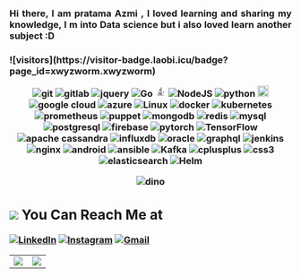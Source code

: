 <h3 align="justify"> Hi there, I am pratama Azmi , I loved <strong>learning</strong> and sharing my knowledge, I m into <strong>Data science</strong> but i also loved learn another subject :D  <h3>
![visitors](https://visitor-badge.laobi.icu/badge?page_id=xwyzworm.xwyzworm)
    <p align="center">
        <img src="https://img.icons8.com/color/48/000000/git.png" alt="git" width="20" height="20"/> 
        <img src="https://img.icons8.com/color/48/000000/gitlab.png" alt="gitlab" width="20" height="20"/>
        <img src="https://raw.githubusercontent.com/vorillaz/devicons/master/!SVG/jquery_logo.svg" alt="jquery" width="20" height="20" />
        <img src="https://www.vectorlogo.zone/logos/golang/golang-ar21.svg" alt="Go" height="20"/>
        <img src="https://raw.githubusercontent.com/vorillaz/devicons/master/!SVG/java.svg" alt="JAVA" width="20" height="20"/> 
        <img src="https://img.icons8.com/color/48/000000/nodejs.png" alt="NodeJS" width="20" height="20"/> 
        <img src="https://img.icons8.com/color/48/000000/python.png" alt="python" width="20" height="20"/>
        <img src="https://www.vectorlogo.zone/logos/amazon_aws/amazon_aws-ar21.svg" width="20" height="20" /> 
        <img src="https://img.icons8.com/color/48/000000/google-cloud-platform.png" alt="google cloud"  width="20" height="20" /> 
        <img src="https://img.icons8.com/color/48/000000/azure-1.png" alt="azure"  width="20" height="20" />
        <img src="https://img.icons8.com/color/48/000000/linux.png" alt="Linux"  width="20" height="20" />
        <img src="https://img.icons8.com/color/48/000000/docker.png" alt="docker"  width="20" height="20" /> 
        <img src="https://img.icons8.com/color/48/000000/kubernetes.svg" alt="kubernetes"  width="20" height="20" /> 
        <img src="https://www.vectorlogo.zone/logos/prometheusio/prometheusio-icon.svg" alt="prometheus" width="20" height="20" /> 
        <img src="https://www.vectorlogo.zone/logos/puppet/puppet-ar21.svg" alt="puppet" width="20" height="20" /> 
        <img src="https://img.icons8.com/color/48/000000/mongodb.svg" alt="mongodb"  width="20" height="20" /> 
        <img src="https://img.icons8.com/color/48/000000/redis.svg" alt="redis"  width="20" height="20" /> 
        <img src="https://img.icons8.com/ios-filled/50/000000/mysql-logo.png" alt="mysql"  width="20" height="20" /> 
        <img src="https://img.icons8.com/color/48/000000/postgreesql.svg" alt="postgresql"  width="20" height="20" /> 
        <img src="https://img.icons8.com/color/48/000000/firebase.svg" alt="firebase"  width="20" height="20" /> 
        <img src="https://www.vectorlogo.zone/logos/pytorch/pytorch-icon.svg" alt="pytorch"  width="20" height="20" /> 
        <img src="https://www.vectorlogo.zone/logos/tensorflow/tensorflow-icon.svg" alt="TensorFlow"  width="20" height="20" /> 
        <img src="https://www.vectorlogo.zone/logos/apache_cassandra/apache_cassandra-ar21.svg" alt="apache cassandra"  width="20" height="20" /> 
        <img src="https://www.vectorlogo.zone/logos/influxdata/influxdata-ar21.svg" alt="influxdb"  width="20" height="20" /> 
        <img src="https://img.icons8.com/color/64/000000/oracle-logo.png" alt="oracle"  width="20" height="20" /> 
        <img src="https://img.icons8.com/color/48/000000/graphql.svg" alt="graphql"  width="20" height="20" /> 
        <img src="https://img.icons8.com/color/48/000000/jenkins.png" alt="jenkins"  width="20" height="20" /> 
        <img src="https://img.icons8.com/color/48/000000/nginx.png" alt="nginx"  width="20" height="20" />
        <img src="https://img.icons8.com/fluent/48/000000/android-os.png" alt="android"  width="20" height="20" />
        <img src="https://www.vectorlogo.zone/logos/ansible/ansible-ar21.svg" alt="ansible" height="30" /> 
        <img src="https://www.vectorlogo.zone/logos/apache_kafka/apache_kafka-ar21.svg" alt="Kafka" width="30" height="20" />
        <img src="https://img.icons8.com/color/48/000000/c-plus-plus-logo.png" alt="cplusplus"  width="20" height="20" />
        <img src="https://img.icons8.com/dusk/48/000000/css3.png" alt="css3"  width="20" height="20" />
        <img src="https://img.icons8.com/color/48/000000/elasticsearch.png" alt="elasticsearch"  width="20" height="20" />
        <img src="https://www.vectorlogo.zone/logos/helmsh/helmsh-ar21.svg" alt="Helm" height="20" />
       </p>
       <p align="center">
        <img src="https://github.com/saadeghi/saadeghi/blob/master/dino.gif" alt="dino"  />
        </p>
<table>
    <tr>
        <td>
            <img align='right' src = "https://github-readme-stats.vercel.app/api?username=xwyzworms&show_icons=true&show_icons=true&title_color=fff&icon_color=0BB7F3&text_color=9f9f9f&bg_color=151515&line_height=25">
        </td>
        <td>
            <img align='left' src = "https://github-readme-stats.vercel.app/api/top-langs/?username=xwyzworms&&layout=compact&show_icons=true&show_icons=true&title_color=fff&icon_color=0BB7F3&text_color=9f9f9f&bg_color=151515">
        </td>
    </tr>

## <img src="https://github.com/TheDudeThatCode/TheDudeThatCode/blob/master/Assets/hmm.gif" height="18px"> You Can Reach Me at 

<p>
  <a href="https://www.linkedin.com/in/pratama-azmi-atmajaya-383aa5157/" target="_blank"><img alt="LinkedIn" src="https://img.shields.io/badge/linkedin-%230077B5.svg?&style=for-the-badge&logo=linkedin&logoColor=white" /></a>
    <a href="https://www.instagram.com/pramz.exe/" target="_blank"><img alt="Instagram" src="https://img.shields.io/badge/instagram-%23E4405F.svg?&style=for-the-badge&logo=instagram&logoColor=white" /></a>  
  <a href="mailto:pratamaazmi1@gmail.com" target="_blank"><img alt="Gmail" src="https://img.shields.io/badge/gmail-D14836?&style=for-the-badge&logo=gmail&logoColor=white" /></a>  

</p>



